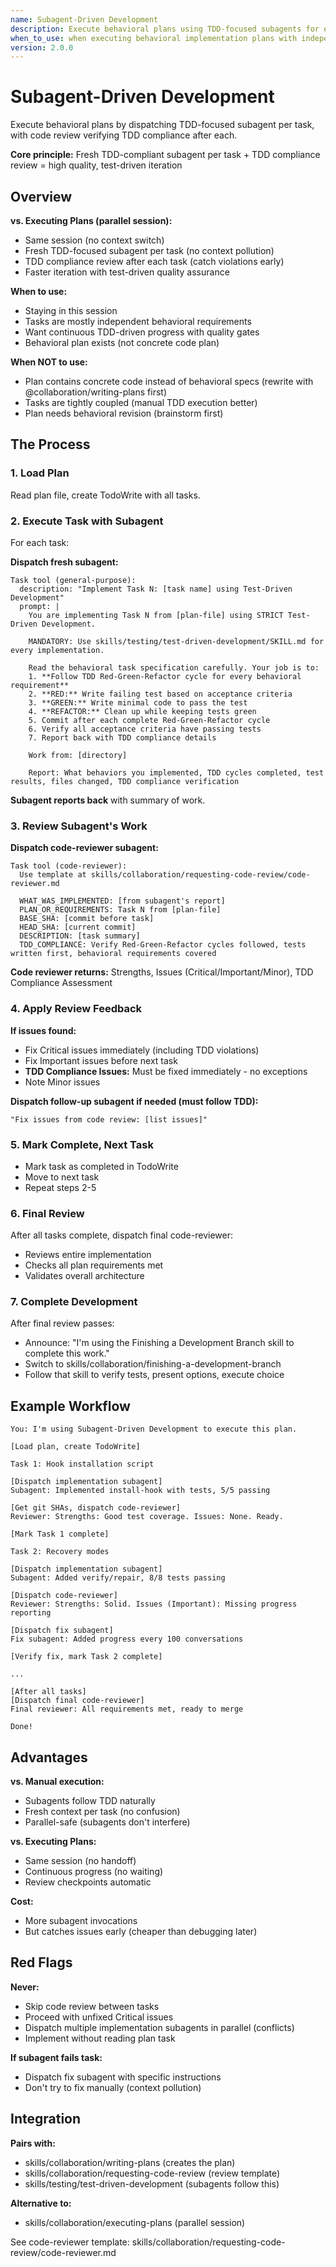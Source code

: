```yaml
---
name: Subagent-Driven Development
description: Execute behavioral plans using TDD-focused subagents for each task, with code review verifying TDD compliance
when_to_use: when executing behavioral implementation plans with independent tasks in the current session, enforcing Test-Driven Development
version: 2.0.0
---
```


# Subagent-Driven Development

Execute behavioral plans by dispatching TDD-focused subagent per task, with code review verifying TDD compliance after each.

**Core principle:** Fresh TDD-compliant subagent per task + TDD compliance review = high quality, test-driven iteration

## Overview

**vs. Executing Plans (parallel session):**
- Same session (no context switch)
- Fresh TDD-focused subagent per task (no context pollution)
- TDD compliance review after each task (catch violations early)
- Faster iteration with test-driven quality assurance

**When to use:**
- Staying in this session  
- Tasks are mostly independent behavioral requirements
- Want continuous TDD-driven progress with quality gates
- Behavioral plan exists (not concrete code plan)

**When NOT to use:**
- Plan contains concrete code instead of behavioral specs (rewrite with @collaboration/writing-plans first)
- Tasks are tightly coupled (manual TDD execution better)
- Plan needs behavioral revision (brainstorm first)

## The Process

### 1. Load Plan

Read plan file, create TodoWrite with all tasks.

### 2. Execute Task with Subagent

For each task:

**Dispatch fresh subagent:**
```
Task tool (general-purpose):
  description: "Implement Task N: [task name] using Test-Driven Development"
  prompt: |
    You are implementing Task N from [plan-file] using STRICT Test-Driven Development.

    MANDATORY: Use skills/testing/test-driven-development/SKILL.md for every implementation.

    Read the behavioral task specification carefully. Your job is to:
    1. **Follow TDD Red-Green-Refactor cycle for every behavioral requirement**
    2. **RED:** Write failing test based on acceptance criteria
    3. **GREEN:** Write minimal code to pass the test
    4. **REFACTOR:** Clean up while keeping tests green
    5. Commit after each complete Red-Green-Refactor cycle
    6. Verify all acceptance criteria have passing tests
    7. Report back with TDD compliance details

    Work from: [directory]

    Report: What behaviors you implemented, TDD cycles completed, test results, files changed, TDD compliance verification
```

**Subagent reports back** with summary of work.

### 3. Review Subagent's Work

**Dispatch code-reviewer subagent:**
```
Task tool (code-reviewer):
  Use template at skills/collaboration/requesting-code-review/code-reviewer.md

  WHAT_WAS_IMPLEMENTED: [from subagent's report]
  PLAN_OR_REQUIREMENTS: Task N from [plan-file]
  BASE_SHA: [commit before task]
  HEAD_SHA: [current commit]
  DESCRIPTION: [task summary]
  TDD_COMPLIANCE: Verify Red-Green-Refactor cycles followed, tests written first, behavioral requirements covered
```

**Code reviewer returns:** Strengths, Issues (Critical/Important/Minor), TDD Compliance Assessment

### 4. Apply Review Feedback

**If issues found:**
- Fix Critical issues immediately (including TDD violations)
- Fix Important issues before next task
- **TDD Compliance Issues:** Must be fixed immediately - no exceptions
- Note Minor issues

**Dispatch follow-up subagent if needed (must follow TDD):**
```
"Fix issues from code review: [list issues]"
```

### 5. Mark Complete, Next Task

- Mark task as completed in TodoWrite
- Move to next task
- Repeat steps 2-5

### 6. Final Review

After all tasks complete, dispatch final code-reviewer:
- Reviews entire implementation
- Checks all plan requirements met
- Validates overall architecture

### 7. Complete Development

After final review passes:
- Announce: "I'm using the Finishing a Development Branch skill to complete this work."
- Switch to skills/collaboration/finishing-a-development-branch
- Follow that skill to verify tests, present options, execute choice

## Example Workflow

```
You: I'm using Subagent-Driven Development to execute this plan.

[Load plan, create TodoWrite]

Task 1: Hook installation script

[Dispatch implementation subagent]
Subagent: Implemented install-hook with tests, 5/5 passing

[Get git SHAs, dispatch code-reviewer]
Reviewer: Strengths: Good test coverage. Issues: None. Ready.

[Mark Task 1 complete]

Task 2: Recovery modes

[Dispatch implementation subagent]
Subagent: Added verify/repair, 8/8 tests passing

[Dispatch code-reviewer]
Reviewer: Strengths: Solid. Issues (Important): Missing progress reporting

[Dispatch fix subagent]
Fix subagent: Added progress every 100 conversations

[Verify fix, mark Task 2 complete]

...

[After all tasks]
[Dispatch final code-reviewer]
Final reviewer: All requirements met, ready to merge

Done!
```

## Advantages

**vs. Manual execution:**
- Subagents follow TDD naturally
- Fresh context per task (no confusion)
- Parallel-safe (subagents don't interfere)

**vs. Executing Plans:**
- Same session (no handoff)
- Continuous progress (no waiting)
- Review checkpoints automatic

**Cost:**
- More subagent invocations
- But catches issues early (cheaper than debugging later)

## Red Flags

**Never:**
- Skip code review between tasks
- Proceed with unfixed Critical issues
- Dispatch multiple implementation subagents in parallel (conflicts)
- Implement without reading plan task

**If subagent fails task:**
- Dispatch fix subagent with specific instructions
- Don't try to fix manually (context pollution)

## Integration

**Pairs with:**
- skills/collaboration/writing-plans (creates the plan)
- skills/collaboration/requesting-code-review (review template)
- skills/testing/test-driven-development (subagents follow this)

**Alternative to:**
- skills/collaboration/executing-plans (parallel session)

See code-reviewer template: skills/collaboration/requesting-code-review/code-reviewer.md
